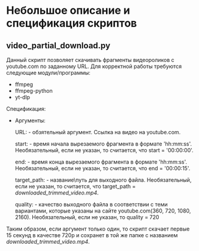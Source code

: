 # Небольшое описание и спецификация скриптов

## video_partial_download.py
Данный скрипт позволяет скачивать фрагменты видеороликов с youtube.com по заданному URL. Для корректной работы требуются следующие модули/программы:
- ffmpeg
- ffmpeg-python
- yt-dlp
  
Спецификация:
- Аргументы:
  
  URL: - обзятельный аргумент. Ссылка на видео на youtube.com.
  
  start: - время начала вырезаемого фрагмента в формате 'hh:mm:ss'. Необязательный, если не указан, то считается, что start = '00:00:00'.
  
  end: - время конца вырезаемого фрагмента в формате 'hh:mm:ss'. Необязательный, если не указан, то считается, что end = '00:00:15'.
  
  target_path: - название\путь для выходного файла. Необязательный, если не указан, то считается, что target_path = *downloaded_trimmed_video.mp4*.
  
  quality: - качество выходного файла в соответствии с теми вариантами, которые указаны на сайте youtube.com(360, 720, 1080, 2160). Необязательный, если не указан, то quality = 720
  
Таким образом, если аргумент только один, то скрипт скачает первые 15 секунд в качестве 720p и сохранет в той же папке с названием *downloaded_trimmed_video.mp4*.
